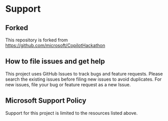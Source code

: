 # Support

## Forked

This repository is forked from https://github.com/microsoft/CopilotHackathon

## How to file issues and get help

This project uses GitHub Issues to track bugs and feature requests. Please search the existing issues before filing new issues to avoid duplicates. For new issues, file your bug or feature request as a new Issue.

## Microsoft Support Policy

Support for this project is limited to the resources listed above.
